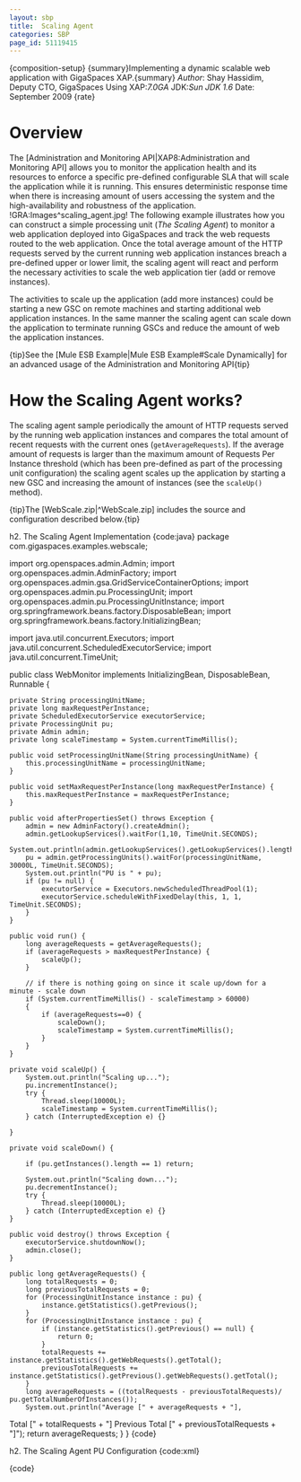```yaml
---
layout: sbp
title:  Scaling Agent
categories: SBP
page_id: 51119415
---
```


{composition-setup}
{summary}Implementing a dynamic scalable web application with GigaSpaces XAP.{summary}
*Author*: Shay Hassidim, Deputy CTO, GigaSpaces
Using XAP:*7.0GA*
JDK:*Sun JDK 1.6*
Date: September 2009
{rate}
#  Overview
The [Administration and Monitoring API|XAP8:Administration and Monitoring API] allows you to monitor the application health and its resources to enforce a specific pre-defined configurable SLA that will scale the application while it is running. This ensures deterministic response time when there is increasing amount of users accessing the system and the high-availability and robustness of the application.
!GRA:Images^scaling_agent.jpg!
The following example illustrates how you can construct a simple processing unit (*The Scaling Agent*) to monitor a web application deployed into GigaSpaces and track the web requests routed to the web application. Once the total average amount of the HTTP requests served by the current running web application instances breach a pre-defined upper or lower limit, the scaling agent will react and perform the necessary activities to scale the web application tier (add or remove instances).

The activities to scale up the application (add more instances) could be starting a new GSC on remote machines and starting additional web application instances. In the same manner the scaling agent can scale down the application to terminate running GSCs and reduce the amount of web the application instances.

{tip}See the [Mule ESB Example|Mule ESB Example#Scale Dynamically] for an advanced usage of the Administration and Monitoring API{tip}

#  How the Scaling Agent works?
The scaling agent sample periodically the amount of HTTP requests served by the running web application instances and compares the total amount of recent requests with the current ones (`getAverageRequests`). If the average amount of requests is larger than the maximum amount of Requests Per Instance threshold (which has been pre-defined as part of the processing unit configuration) the scaling agent scales up the application by starting a new GSC and increasing the amount of instances (see the `scaleUp()` method).

{tip}The [WebScale.zip|^WebScale.zip] includes the source and configuration described below.{tip}

h2. The Scaling Agent Implementation
{code:java}
package com.gigaspaces.examples.webscale;

import org.openspaces.admin.Admin;
import org.openspaces.admin.AdminFactory;
import org.openspaces.admin.gsa.GridServiceContainerOptions;
import org.openspaces.admin.pu.ProcessingUnit;
import org.openspaces.admin.pu.ProcessingUnitInstance;
import org.springframework.beans.factory.DisposableBean;
import org.springframework.beans.factory.InitializingBean;

import java.util.concurrent.Executors;
import java.util.concurrent.ScheduledExecutorService;
import java.util.concurrent.TimeUnit;

public class WebMonitor implements InitializingBean, DisposableBean, Runnable {

    private String processingUnitName;
    private long maxRequestPerInstance;
    private ScheduledExecutorService executorService;
    private ProcessingUnit pu;
    private Admin admin;
    private long scaleTimestamp = System.currentTimeMillis();

    public void setProcessingUnitName(String processingUnitName) {
        this.processingUnitName = processingUnitName;
    }

    public void setMaxRequestPerInstance(long maxRequestPerInstance) {
        this.maxRequestPerInstance = maxRequestPerInstance;
    }

    public void afterPropertiesSet() throws Exception {
        admin = new AdminFactory().createAdmin();
        admin.getLookupServices().waitFor(1,10, TimeUnit.SECONDS);
        System.out.println(admin.getLookupServices().getLookupServices().length);
        pu = admin.getProcessingUnits().waitFor(processingUnitName, 30000L, TimeUnit.SECONDS);
        System.out.println("PU is " + pu);
        if (pu != null) {
            executorService = Executors.newScheduledThreadPool(1);
            executorService.scheduleWithFixedDelay(this, 1, 1, TimeUnit.SECONDS);
        }
    }

    public void run() {
        long averageRequests = getAverageRequests();
        if (averageRequests > maxRequestPerInstance) {
            scaleUp();
        }

        // if there is nothing going on since it scale up/down for a minute - scale down
        if (System.currentTimeMillis() - scaleTimestamp > 60000)
        {
	        if (averageRequests==0) {
	            scaleDown();
	            scaleTimestamp = System.currentTimeMillis();
	        }
        }
    }

    private void scaleUp() {
        System.out.println("Scaling up...");
        pu.incrementInstance();
        try {
            Thread.sleep(10000L);
            scaleTimestamp = System.currentTimeMillis();
        } catch (InterruptedException e) {}

    }

    private void scaleDown() {

    	if (pu.getInstances().length == 1) return;

        System.out.println("Scaling down...");
        pu.decrementInstance();
        try {
            Thread.sleep(10000L);
        } catch (InterruptedException e) {}
    }

    public void destroy() throws Exception {
        executorService.shutdownNow();
        admin.close();
    }

    public long getAverageRequests() {
        long totalRequests = 0;
        long previousTotalRequests = 0;
        for (ProcessingUnitInstance instance : pu) {
            instance.getStatistics().getPrevious();
        }
        for (ProcessingUnitInstance instance : pu) {
            if (instance.getStatistics().getPrevious() == null) {
                return 0;
            }
            totalRequests += instance.getStatistics().getWebRequests().getTotal();
            previousTotalRequests += instance.getStatistics().getPrevious().getWebRequests().getTotal();
        }
        long averageRequests = ((totalRequests - previousTotalRequests)/ pu.getTotalNumberOfInstances());
        System.out.println("Average [" + averageRequests + "],
Total [" + totalRequests + "] Previous Total [" + previousTotalRequests + "]");
        return averageRequests;
    }
}
{code}

h2. The Scaling Agent PU Configuration
{code:xml}
<?xml version="1.0" encoding="UTF-8"?>
<beans xmlns="http://www.springframework.org/schema/beans"
       xmlns:xsi="http://www.w3.org/2001/XMLSchema-instance"
       xmlns:context="http://www.springframework.org/schema/context"
       xmlns:lang="http://www.springframework.org/schema/lang"
       xsi:schemaLocation="http://www.springframework.org/schema/beans http://www.springframework.org/schema/beans/spring-beans.xsd
       http://www.springframework.org/schema/context http://www.springframework.org/schema/context/spring-context.xsd
       http://www.springframework.org/schema/lang http://www.springframework.org/schema/lang/spring-lang.xsd">

   <bean id="scalingAgent" class="com.gigaspaces.examples.webscale.WebMonitor">
       <property name="processingUnitName" value="myWebApplication"/>
       <property name="maxRequestPerInstance" value="300"/>
   </bean>

</beans>
{code}

